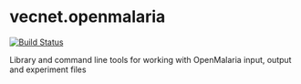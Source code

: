vecnet.openmalaria
==================
[![Build Status](https://travis-ci.org/vecnet/vecnet.openmalaria.svg?branch=develop)](https://travis-ci.org/vecnet/vecnet.openmalaria)

Library and command line tools for working with OpenMalaria input, output and experiment files
